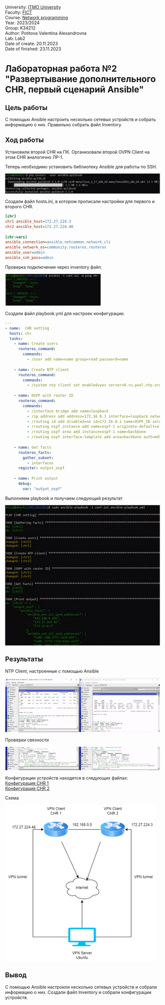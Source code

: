 University: [ITMO University](https://itmo.ru/ru/) \
Faculty: [FICT](https://fict.itmo.ru) \
Course: [Network programming](https://github.com/itmo-ict-faculty/network-programming) \
Year: 2023/2024 \
Group: K34212 \
Author: Potitova Valentina Alexandrovna \
Lab: Lab2 \
Date of create: 20.11.2023 \
Date of finished: 23.11.2023

# Лабораторная работа №2 "Развертывание дополнительного CHR, первый сценарий Ansible"

## Цель работы
С помощью Ansible настроить несколько сетевых устройств и собрать информацию о них. Правильно собрать файл Inventory.

## Ход работы
Установили второй CHR на ПК. Организовали второй OVPN Client на этом CHR аналогично ЛР-1.

Теперь необходимо установить библиотеку Ansible для работы по SSH.

![Ansible](https://github.com/Val-Potitova/2023_2024-network-programming-k34212-Potitova_V_A/blob/main/lab2/img/1.png)

Создали файл hosts.ini, в котором прописали настройки для первого и второго CHR.
``` ini
[chr]
chr1 ansible_host=172.27.224.3
chr2 ansible_host=172.27.224.46

[chr:vars]
ansible_connection=ansible.netcommon.network_cli
ansible_network_os=community.routeros.routeros
ansible_user=admin
ansible_ssh_pass=admin
```
Проверка подключения через inventory файл.

![hosts.ini](https://github.com/Val-Potitova/2023_2024-network-programming-k34212-Potitova_V_A/blob/main/lab2/img/2.png)

Создали файл playbook.yml для настроек конфигурации.
``` yml
---
- name:  CHR setting
  hosts: chr
  tasks:
    - name: Create users
      routeros_command:
        commands: 
          - /user add name=name group=read password=name

    - name: Create NTP client
      routeros_command:
        commands:
          - /system ntp client set enabled=yes server=0.ru.pool.ntp.org
        
    - name: OSPF with router ID
      routeros_command:
        commands: 
          - /interface bridge add name=loopback
          - /ip address add address=172.16.0.1 interface=loopback network=172.16.0.1
          - /routing id add disabled=no id=172.16.0.1 name=OSPF_ID select-dynamic-id=""
          - /routing ospf instance add name=ospf-1 originate-default=always router-id=OSPF_ID
          - /routing ospf area add instance=ospf-1 name=backbone
          - /routing ospf interface-template add area=backbone auth=md5 auth-key=admin interface=ether1

    - name: Get facts
      routeros_facts:
        gather_subset:
          - interfaces
      register: output_ospf

    - name: Print output
      debug:
        var: "output_ospf"
```

Выполняем playbook и получаем следующий результат

![playbook.ini](https://github.com/Val-Potitova/2023_2024-network-programming-k34212-Potitova_V_A/blob/main/lab2/img/3.png)

## Результаты
NTP Client, настроенные с помощью Ansible

![NTP Client](https://github.com/Val-Potitova/2023_2024-network-programming-k34212-Potitova_V_A/blob/main/lab2/img/4.png)

Проверки связности

![links](https://github.com/Val-Potitova/2023_2024-network-programming-k34212-Potitova_V_A/blob/main/lab2/img/5.png)

Конфигурации устройств находятся в следующих файлах: \
[Конфигурация CHR 1](https://github.com/Val-Potitova/2023_2024-network-programming-k34212-Potitova_V_A/blob/main/lab2/chr_1.txt) \
[Конфигурация CHR 2](https://github.com/Val-Potitova/2023_2024-network-programming-k34212-Potitova_V_A/blob/main/lab2/chr_2.txt)

Схема

![Scheme](https://github.com/Val-Potitova/2023_2024-network-programming-k34212-Potitova_V_A/blob/main/lab2/img/scheme.png)

## Вывод
С помощью Ansible настроили несколько сетевых устройств и собрали информацию о них. Создали файл Inventory и собрали конфигурации устройств.